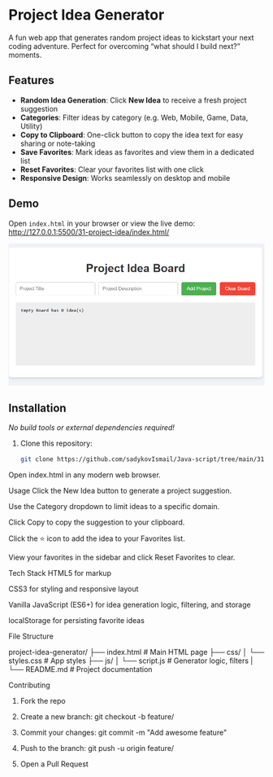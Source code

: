 # Project Idea Generator

A fun web app that generates random project ideas to kickstart your next coding adventure. Perfect for overcoming “what should I build next?” moments.

## Features

- **Random Idea Generation**: Click **New Idea** to receive a fresh project suggestion  
- **Categories**: Filter ideas by category (e.g. Web, Mobile, Game, Data, Utility)  
- **Copy to Clipboard**: One-click button to copy the idea text for easy sharing or note-taking  
- **Save Favorites**: Mark ideas as favorites and view them in a dedicated list  
- **Reset Favorites**: Clear your favorites list with one click  
- **Responsive Design**: Works seamlessly on desktop and mobile  

## Demo

Open `index.html` in your browser or view the live demo:  
<http://127.0.0.1:5500/31-project-idea/index.html/>

![Screenshot of the Project Idea Generator app](./screenshot.png)

## Installation

_No build tools or external dependencies required!_

1. Clone this repository:
   ```bash
   git clone https://github.com/sadykovIsmail/Java-script/tree/main/31-project-idea
Open index.html in any modern web browser.

Usage
Click the New Idea button to generate a project suggestion.

Use the Category dropdown to limit ideas to a specific domain.

Click Copy to copy the suggestion to your clipboard.

Click the ⭐ icon to add the idea to your Favorites list.

View your favorites in the sidebar and click Reset Favorites to clear.

Tech Stack
HTML5 for markup

CSS3 for styling and responsive layout

Vanilla JavaScript (ES6+) for idea generation logic, filtering, and storage

localStorage for persisting favorite ideas

File Structure

project-idea-generator/
├── index.html             # Main HTML page
├── css/
│   └── styles.css         # App styles
├── js/
│   └── script.js           # Generator logic, filters
|
└── README.md              # Project documentation


Contributing
1) Fork the repo

2) Create a new branch:
git checkout -b feature/<your-branch-name>

3) Commit your changes:
git commit -m "Add awesome feature"

4) Push to the branch:
git push -u origin feature/<your-branch-name>

5) Open a Pull Request